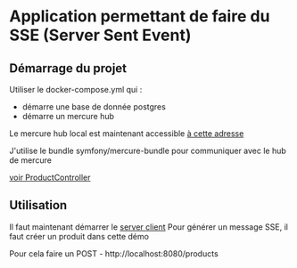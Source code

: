 # Application permettant de faire du SSE (Server Sent Event)

## Démarrage du projet
Utiliser le docker-compose.yml qui : 
- démarre une base de donnée postgres
- démarre un mercure hub

Le mercure hub local est maintenant accessible [à cette adresse](http://localhost:3000)

J'utilise le bundle symfony/mercure-bundle pour communiquer avec le hub de mercure

[voir ProductController](./src/Controller/ProductController.php) 

## Utilisation
Il faut maintenant démarrer le [server client](./sse-client)
Pour générer un message SSE, il faut créer un produit dans cette démo

Pour cela faire un POST - http://localhost:8080/products